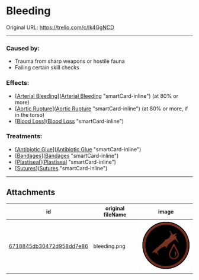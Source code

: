 # Bleeding

Original URL: https://trello.com/c/Ik4GgNCD

---

### Caused by:

- Trauma from sharp weapons or hostile fauna
- Failing certain skill checks

### Effects:

- [[Arterial Bleeding](../Extremities/Arterial%20Bleeding.md)]([Arterial Bleeding](../Extremities/Arterial%20Bleeding.md) "smartCard-inline") (at 80% or more)
- [[Aortic Rupture](../Torso/Aortic%20Rupture.md)]([Aortic Rupture](../Torso/Aortic%20Rupture.md) "smartCard-inline") (at 80% or more, if in the torso)
- [[Blood Loss](../Blood/Blood%20Loss.md)]([Blood Loss](../Blood/Blood%20Loss.md) "smartCard-inline")

### Treatments:

- [[Antibiotic Glue](../Items/Antibiotic%20Glue.md)]([Antibiotic Glue](../Items/Antibiotic%20Glue.md) "smartCard-inline")
- [[Bandages](../Items/Bandages.md)]([Bandages](../Items/Bandages.md) "smartCard-inline")
- [[Plastiseal](../Items/Plastiseal.md)]([Plastiseal](../Items/Plastiseal.md) "smartCard-inline")
- [[Sutures](../Items/Sutures.md)]([Sutures](../Items/Sutures.md) "smartCard-inline")

---

## Attachments

id | original fileName | image
---|---|---
[6718845db30472d958dd7e86](./Bleeding%20-%20Attachments/6718845db30472d958dd7e86.png) | bleeding.png | ![bleeding.png\|200](./Bleeding%20-%20Attachments/6718845db30472d958dd7e86.png)